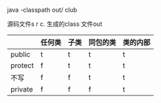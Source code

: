 java -classpath out/ club

源码文件s r c.  生成的class 文件out





|         | 任何类 | 子类 | 同包的类 | 类的内部 |
| ------- | ------ | ---- | -------- | -------- |
| public  | t      | t    | t        | t        |
| protect | f      | t    | t        | t        |
| 不写    | f      | f    | t        | t        |
| private | f      | f    | f        | t        |

